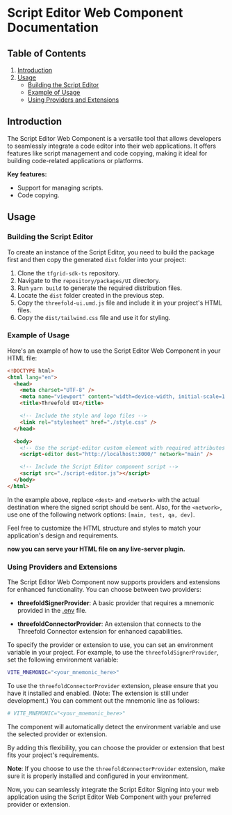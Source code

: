 # Script Editor Web Component Documentation

## Table of Contents

1. [Introduction](#introduction)
2. [Usage](#usage)
   - [Building the Script Editor](#building-the-script-editor)
   - [Example of Usage](#example-of-usage)
   - [Using Providers and Extensions](#using-providers-and-extensions)

## Introduction

The Script Editor Web Component is a versatile tool that allows developers to seamlessly integrate a code editor into their web applications. It offers features like script management and code copying, making it ideal for building code-related applications or platforms.

**Key features:**

- Support for managing scripts.
- Code copying.

## Usage

### Building the Script Editor

To create an instance of the Script Editor, you need to build the package first and then copy the generated `dist` folder into your project:

1. Clone the `tfgrid-sdk-ts` repository.
2. Navigate to the `repository/packages/UI` directory.
3. Run `yarn build` to generate the required distribution files.
4. Locate the `dist` folder created in the previous step.
5. Copy the `threefold-ui.umd.js` file and include it in your project's HTML files.
6. Copy the `dist/tailwind.css` file and use it for styling.

### Example of Usage

Here's an example of how to use the Script Editor Web Component in your HTML file:

```html
<!DOCTYPE html>
<html lang="en">
  <head>
    <meta charset="UTF-8" />
    <meta name="viewport" content="width=device-width, initial-scale=1.0" />
    <title>Threefold UI</title>

    <!-- Include the style and logo files -->
    <link rel="stylesheet" href="./style.css" />
  </head>

  <body>
    <!-- Use the script-editor custom element with required attributes -->
    <script-editor dest="http://localhost:3000/" network="main" />

    <!-- Include the Script Editor component script -->
    <script src="./script-editor.js"></script>
  </body>
</html>
```

In the example above, replace `<dest>` and `<network>` with the actual destination where the signed script should be sent. Also, for the `<network>`, use one of the following network options: `[main, test, qa, dev]`.

Feel free to customize the HTML structure and styles to match your application's design and requirements.

**now you can serve your HTML file on any live-server plugin.**

### Using Providers and Extensions

The Script Editor Web Component now supports providers and extensions for enhanced functionality. You can choose between two providers:

- **threefoldSignerProvider**: A basic provider that requires a mnemonic provided in the [.env](../.env) file.

- **threefoldConnectorProvider**: An extension that connects to the Threefold Connector extension for enhanced capabilities.

To specify the provider or extension to use, you can set an environment variable in your project. For example, to use the `threefoldSignerProvider`, set the following environment variable:

```bash
VITE_MNEMONIC="<your_mnemonic_here>"
```

To use the `threefoldConnectorProvider` extension, please ensure that you have it installed and enabled. (Note: The extension is still under development.) You can comment out the mnemonic line as follows:

```bash
# VITE_MNEMONIC="<your_mnemonic_here>"
```

The component will automatically detect the environment variable and use the selected provider or extension.

By adding this flexibility, you can choose the provider or extension that best fits your project's requirements.

**Note**: If you choose to use the `threefoldConnectorProvider` extension, make sure it is properly installed and configured in your environment.

Now, you can seamlessly integrate the Script Editor Signing into your web application using the Script Editor Web Component with your preferred provider or extension.
